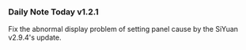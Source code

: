 ### Daily Note Today v1.2.1

Fix the abnormal display problem of setting panel cause by the SiYuan v2.9.4's update.
